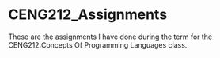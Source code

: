 # CENG212_Assignments
These are the assignments I have done during the term for the CENG212:Concepts Of Programming Languages class.
